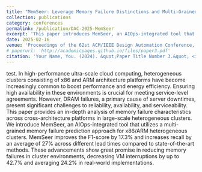 ```yaml
---
title: "MemSeer: Leverage Memory Failure Distinctions and Multi-Grained Prediction in Ultra-Scale Heterogeneous X86/ARM Clusters"
collection: publications
category: conferences
permalink: /publication/DAC-2025-MemSeer
excerpt: 'This paper introduces MemSeer, an AIOps-integrated tool that predicts memory failures in x86/ARM heterogeneous clusters, achieving a 17.3% improvement in F1-score and 27% increase in recall, and reducing VM interruptions by up to 42.7% in real-world implementations.'
date: 2025-02-16
venue: 'Proceedings of the 62st ACM/IEEE Design Automation Conference, DAC 2025'
# paperurl: 'http://academicpages.github.io/files/paper3.pdf'
citation: 'Your Name, You. (2024). &quot;Paper Title Number 3.&quot; <i>GitHub Journal of Bugs</i>. 1(3).'
---
```


test.
In high-performance ultra-scale cloud computing, heterogeneous clusters consisting of x86 and ARM architecture platforms have become increasingly common to boost performance and energy efficiency. Ensuring high availability in these environments is crucial for meeting service-level agreements. However, DRAM failures, a primary cause of server downtimes, present significant challenges to reliability, availability, and serviceability. This paper provides an in-depth analysis of memory failure characteristics across cross-architecture platforms in large-scale heterogeneous clusters. We introduce MemSeer, an AIOps-integrated tool that utilizes a multi-grained memory failure prediction approach for x86/ARM heterogeneous clusters. MemSeer improves the F1-score by 17.3\% and increases recall by an average of 27\% across different lead times compared to state-of-the-art methods. These advancements show great promise in reducing memory failures in cluster environments, decreasing VM interruptions by up to 42.7\% and averaging 24.2\% in real-world implementations.
